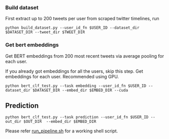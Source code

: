 ### Build dataset
First extract up to 200 tweets per user from scraped twitter timelines, run
 ```shell script
python build_dataset.py --user_id_fn $USER_ID --dataset_dir $DATASET_DIR --tweet_dir $TWEET_DIR
```

### Get bert embeddings 
Get BERT embeddings from 200 most recent tweets via average pooling for each user.

If you already got embeddings for all the users, skip this step. Get embeddings for each user. Recommended using GPU.
```shell script
python bert_clf_test.py --task embedding --user_id_fn $USER_ID --dataset_dir $DATASET_DIR --embed_dir $EMBED_DIR --cuda
```

## Prediction
```shell script
python bert_clf_test.py --task prediction --user_id_fn $USER_ID --out_dir $OUT_DIR  --embed_dir $EMBED_DIR
```

Please refer [run_pipeline.sh](run_pipeline.sh) for a working shell script.